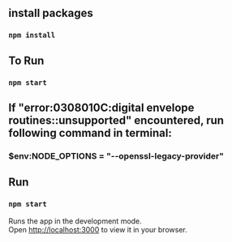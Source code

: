 ## install packages
### `npm install`

## To Run
### `npm start`

## If    "error:0308010C:digital envelope routines::unsupported"    encountered, run following command in terminal:
###  $env:NODE_OPTIONS = "--openssl-legacy-provider"

## Run
### `npm start`


Runs the app in the development mode.\
Open [http://localhost:3000](http://localhost:3000) to view it in your browser.

